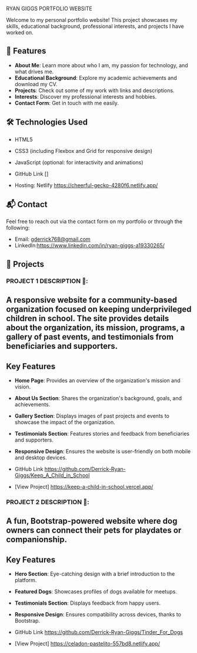 RYAN GIGGS PORTFOLIO WEBSITE  

Welcome to my personal portfolio website! This project showcases my skills, educational background, professional interests, and projects I have worked on.  

## 🌟 Features  
- **About Me**: Learn more about who I am, my passion for technology, and what drives me.  
- **Educational Background**: Explore my academic achievements and download my CV.  
- **Projects**: Check out some of my work with links and descriptions.  
- **Interests**: Discover my professional interests and hobbies.  
- **Contact Form**: Get in touch with me easily.  

## 🛠️ Technologies Used  
- HTML5  
- CSS3 (including Flexbox and Grid for responsive design)  
- JavaScript (optional: for interactivity and animations)

- GitHub Link []
  
- Hosting: Netlify   https://cheerful-gecko-4280f6.netlify.app/   

## 📬 Contact  
Feel free to reach out via the contact form on my portfolio or through the following:  
- Email: gderrick768@gmail.com
- LinkedIn:https://www.linkedin.com/in/ryan-giggs-a19330265/ 

## 🚀 Projects  

### PROJECT 1 DESCRIPTION 🚀:

  A responsive website for a community-based organization focused on keeping underprivileged children in school. The site provides details about the organization, its mission, programs, a gallery of past events, and testimonials from beneficiaries and supporters. 
-
## Key Features
- **Home Page**: Provides an overview of the organization's mission and vision.
- **About Us Section**: Shares the organization's background, goals, and achievements.
- **Gallery Section**: Displays images of past projects and events to showcase the impact of the organization.
- **Testimonials Section**: Features stories and feedback from beneficiaries and supporters.
- **Responsive Design**: Ensures the website is user-friendly on both mobile and desktop devices.

- GitHub Link  https://github.com/Derrick-Ryan-Giggs/Keep_A_Child_in_School 


- [View Project]  https://keep-a-child-in-school.vercel.app/ 


### PROJECT 2 DESCRIPTION 🌟:

 A fun, Bootstrap-powered website where dog owners can connect their pets for playdates or companionship. 
- 
## Key Features
- **Hero Section**: Eye-catching design with a brief introduction to the platform.
- **Featured Dogs**: Showcases profiles of dogs available for meetups.
- **Testimonials Section**: Displays feedback from happy users.
- **Responsive Design**: Ensures compatibility across devices, thanks to Bootstrap.

- GitHub Link https://github.com/Derrick-Ryan-Giggs/Tinder_For_Dogs


- [View Project] https://celadon-pastelito-557bd8.netlify.app/ 
